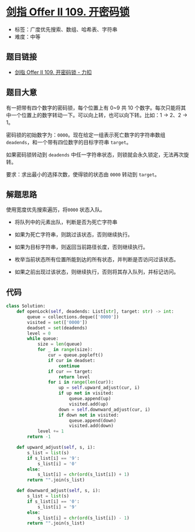 # [剑指 Offer II 109. 开密码锁](https://leetcode.cn/problems/zlDJc7/)

- 标签：广度优先搜索、数组、哈希表、字符串
- 难度：中等

## 题目链接

- [剑指 Offer II 109. 开密码锁 - 力扣](https://leetcode.cn/problems/zlDJc7/)

## 题目大意

有一把带有四个数字的密码锁，每个位置上有 0~9 共 10 个数字。每次只能将其中一个位置上的数字转动一下。可以向上转，也可以向下转。比如：1 -> 2、2 -> 1。

密码锁的初始数字为：`0000`。现在给定一组表示死亡数字的字符串数组 `deadends`，和一个带有四位数字的目标字符串 `target`。

如果密码锁转动到 `deadends` 中任一字符串状态，则锁就会永久锁定，无法再次旋转。

要求：求出最小的选择次数，使得锁的状态由 `0000` 转动到 `target`。

## 解题思路

使用宽度优先搜索遍历，将`0000` 状态入队。

- 将队列中的元素出队，判断是否为死亡字符串
- 如果为死亡字符串，则跳过该状态，否则继续执行。

- 如果为目标字符串，则返回当前路径长度，否则继续执行。
- 枚举当前状态所有位置所能到达的所有状态，并判断是否访问过该状态。

- 如果之前出现过该状态，则继续执行，否则将其存入队列，并标记访问。

## 代码

```python
class Solution:
    def openLock(self, deadends: List[str], target: str) -> int:
        queue = collections.deque(['0000'])
        visited = set(['0000'])
        deadset = set(deadends)
        level = 0
        while queue:
            size = len(queue)
            for _ in range(size):
                cur = queue.popleft()
                if cur in deadset:
                    continue
                if cur == target:
                    return level
                for i in range(len(cur)):
                    up = self.upward_adjust(cur, i)
                    if up not in visited:
                        queue.append(up)
                        visited.add(up)
                    down = self.downward_adjust(cur, i)
                    if down not in visited:
                        queue.append(down)
                        visited.add(down)
            level += 1
        return -1

    def upward_adjust(self, s, i):
        s_list = list(s)
        if s_list[i] == '9':
            s_list[i] = '0'
        else:
            s_list[i] = chr(ord(s_list[i]) + 1)
        return "".join(s_list)

    def downward_adjust(self, s, i):
        s_list = list(s)
        if s_list[i] == '0':
            s_list[i] = '9'
        else:
            s_list[i] = chr(ord(s_list[i]) - 1)
        return "".join(s_list)
```

